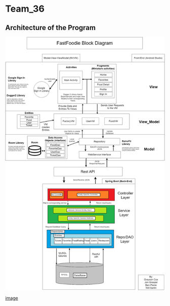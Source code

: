 # Team_36

## Architecture of the Program

![UML](/ReadMeContents/cs309BlockDiagram.png)

[image](/ReadMeContents/appBeingUsed.PNG)
